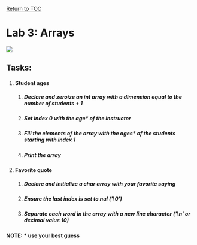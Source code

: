<a href="https://github.com/CyberTrainingUSAF/05-C-Programming/blob/master/00-Table-of-Contents.md" rel="Return to TOC"> Return to TOC </a>

# Lab 3: Arrays

![](/assets/781.jpg)

## Tasks:

1. #### Student ages

   1. ##### **Declare and zeroize an int array with a dimension equal to the number of students + 1**
   2. ##### **Set index 0 with the age\* of the instructor**
   3. ##### **Fill the elements of the array with the ages\* of the students starting with index 1**
   4. ##### **Print the array**
2. #### Favorite quote

   1. ##### **Declare and initialize a char array with your favorite saying**
   2. ##### **Ensure the last index is set to nul \('\0'\)**
   3. ##### **Separate each word in the array with a new line character \('\n' or decimal value 10\)**

**NOTE: \* use your best guess**

